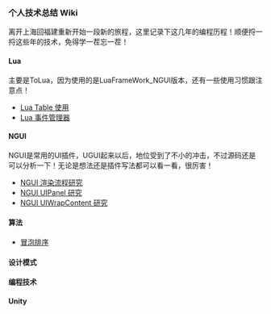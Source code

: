 ### 个人技术总结 Wiki
离开上海回福建重新开始一段新的旅程，这里记录下这几年的编程历程！顺便捋一捋这些年的技术，免得学一茬忘一茬！

#### Lua 
主要是ToLua，因为使用的是LuaFrameWork_NGUI版本，还有一些使用习惯跟注意点！
- [Lua Table 使用](https://github.com/chenyunxiong/Study-Notes/wiki/Table)
- [Lua 事件管理器](https://github.com/chenyunxiong/Personal-Study-Wiki/wiki/Lua%E4%BA%8B%E4%BB%B6%E7%AE%A1%E7%90%86%E5%99%A8)


#### NGUI 
NGUI是常用的UI插件，UGUI起来以后，地位受到了不小的冲击，不过源码还是可以分析一下！无论是想法还是插件写法都可以看一看，很厉害！
- [NGUI 渲染流程研究](https://github.com/chenyunxiong/Personal-Study-Wiki/wiki/NGUI-%E6%B8%B2%E6%9F%93%E6%B5%81%E7%A8%8B%E7%A0%94%E7%A9%B6)
- [NGUI UIPanel 研究](https://github.com/chenyunxiong/Personal-Study-Wiki/wiki/NGUI-UIPanel%E7%A0%94%E7%A9%B6) 
- [NGUI UIWrapContent 研究](https://github.com/chenyunxiong/Personal-Study-Wiki/wiki/NGUI-WrapContent%E7%A0%94%E7%A9%B6) 


#### 算法 

- [冒泡排序](https://github.com/chenyunxiong/Personal-Study-Wiki/wiki/%E5%86%92%E6%B3%A1%E6%8E%92%E5%BA%8F) 

#### 设计模式

#### 编程技术

#### Unity

